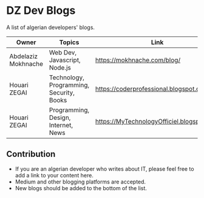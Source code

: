 # DZ Dev Blogs

A list of algerian developers' blogs.

| Owner     | Topics      | Link |
|-----------|------------|-------------|
|Abdelaziz Mokhnache| Web Dev, Javascript, Node.js| https://mokhnache.com/blog/|
|Houari ZEGAI| Technology, Programming, Security, Books| https://coderprofessional.blogspot.com|
|Houari ZEGAI| Programming, Design, Internet, News| https://MyTechnologyOfficiel.blogspot.com|

## Contribution

- If you are an algerian developer who writes about IT, please feel free to add a link to your content here.
- Medium and other blogging platforms are accepted.
- New blogs should be added to the bottom of the list.
